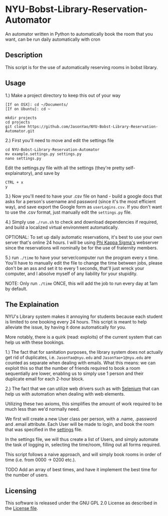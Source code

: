 # NYU-Bobst-Library-Reservation-Automator
An automator written in Python to automatically book the room that you want, can be run daily automatically with cron

## Description
This script is for the use of automatically reserving rooms in bobst library.

## Usage
1.) Make a project directory to keep this out of your way
```
[If on OSX]: cd ~/Documents/
[If on Ubuntu]: cd ~

mkdir projects
cd projects
git clone https://github.com/JasonYao/NYU-Bobst-Library-Reservation-Automator.git
```

2.) First you'll need to move and edit the settings file

```
cd NYU-Bobst-Library-Reservation-Automator
mv example.settings.py settings.py
nano settings.py
```
Edit the settings.py file with all the settings (they're pretty self-explainatory), and save by 

```
CTRL + x
y
```

3.) Now you'll need to have your .csv file on hand - build a google docs that asks for a person's username
and password (since it's the most efficient way), and save export the Google form as `userLogins.csv`. If you
don't want to use the .csv format, just manually edit the `settings.py` file.

4.) Simply use `./run.sh` to check and download dependencies if required, and build a localized virtual environment automatically.

OPTIONAL:
To set up daily automatic reservations, it's best to use your own server that's online 24 hours. I will be using [Phi Kappa Sigma's](https://skullhouse.nyc)
webserver since the reservations will nominally be for the use of fraternity members.

5.) run ` ./time ` to have your server/computer run the program every x time. You'll have to manually edit the file to
change the time between jobs, please don't be an ass and set it to every 1 seconds, that'll just wreck your computer,
and I absolve myself of any liability for your stupidity.

NOTE: Only run `./time` ONCE, this will add the job to run every day at 1am by default.

## The Explaination
NYU's Library system makes it annoying for students because each student is limited to one booking every 24 hours.
This script is meant to help alleviate the issue, by having it done automatically for you.

More notably, there is a quirk (read: exploits) of the current system that can help us with these bookings.

1.) The fact that for sanitation purposes, the library system does not actually get rid
	of duplicates, i.e. `JasonYao@nyu.edu` and `JasonYao+1@nyu.edu` are counted as separate
	when dealing with emails. What this means: we can exploit this so that the number of
	friends required to book a room sequentially are lower, enabling us to simply use 1
	person and their duplicate email for each 2-hour block.

2.) The fact that we can utilize web drivers such as with [Selenium](https://selenium-python.readthedocs.org) that can
	help us with automation when dealing with web elements.

Utilizing these two axioms, this simplifies the amount of work required to be much less than we'd normally need.

We first will create a new User class per person, with a .name, .password and .email attribute. Each User will be made to login, and book the room
that was specified in the [settings](settings.py) file.

In the settings file, we will thus create a list of Users, and simply automate the task of logging in, selecting the time/room,
filling out all forms required.

This script follows a naive approach, and will simply book rooms in order of time (i.e. from 0000 -> 0200 etc.).

TODO
Add an array of best times, and have it implement the best time for the number of users.

## Licensing
This software is released under the GNU GPL 2.0 License as described in the [License file](LICENSE).
